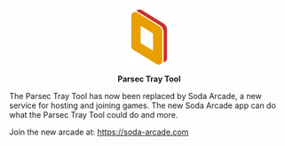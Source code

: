 <!-- PROJECT LOGO -->
<br />
<p align="center">
  <img src="public/assets/images/icon.png" width="100px">

  <p align="center">
    <b>Parsec Tray Tool</b>
  </p>
</p>

The Parsec Tray Tool has now been replaced by Soda Arcade, a new service for hosting and joining games. The new Soda Arcade app can do what the Parsec Tray Tool could do and more.

Join the new arcade at: https://soda-arcade.com